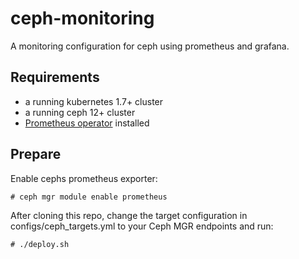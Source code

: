 # ceph-monitoring
A monitoring configuration for ceph using prometheus and grafana.

## Requirements

- a running kubernetes 1.7+ cluster
- a running ceph 12+ cluster
- [Prometheus operator](https://github.com/coreos/prometheus-operator/) installed

## Prepare

Enable cephs prometheus exporter:
```
# ceph mgr module enable prometheus
```

After cloning this repo, change the target configuration in configs/ceph_targets.yml to your Ceph MGR endpoints and run:

```
# ./deploy.sh
```

